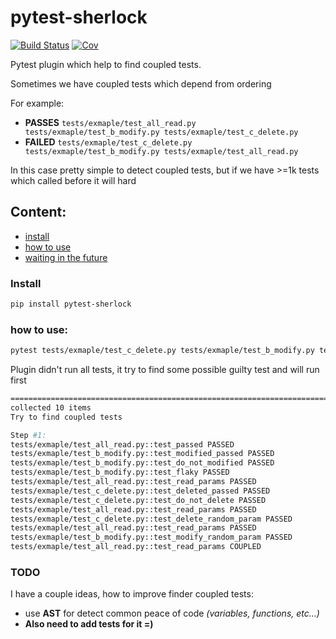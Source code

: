 # pytest-sherlock

[![Build Status](https://travis-ci.com/DKorytkin/pytest-sherlock.svg?branch=master)](https://travis-ci.com/DKorytkin/pytest-sherlock)
[![Cov](https://codecov.io/gh/DKorytkin/pytest-sherlock/branch/master/graph/badge.svg)](https://codecov.io/gh/DKorytkin/pytest-sherlock/branch/master)

Pytest plugin which help to find coupled tests.

Sometimes we have coupled tests which depend from ordering

For example:
- **PASSES** `tests/exmaple/test_all_read.py tests/exmaple/test_b_modify.py tests/exmaple/test_c_delete.py`
- **FAILED** `tests/exmaple/test_c_delete.py tests/exmaple/test_b_modify.py tests/exmaple/test_all_read.py`

In this case pretty simple to detect coupled tests, but if we have >=1k tests which called before it will hard


## Content:
- [install](#install)
- [how to use](#how-to-use)
- [waiting in the future](#todo)

### Install
```bash
pip install pytest-sherlock
```

### how to use:
```bash
pytest tests/exmaple/test_c_delete.py tests/exmaple/test_b_modify.py tests/exmaple/test_all_read.py --flaky-test="test_read_params" -vv
```
Plugin didn't run all tests, it try to find some possible guilty test and will run first
```bash
======================================================================================== test session starts ========================================================================================
collected 10 items                                                                                                                                                                                  
Try to find coupled tests

Step #1:
tests/exmaple/test_all_read.py::test_passed PASSED                                                                                                                                            [100%]
tests/exmaple/test_b_modify.py::test_modified_passed PASSED                                                                                                                                   [200%]
tests/exmaple/test_b_modify.py::test_do_not_modified PASSED                                                                                                                                   [300%]
tests/exmaple/test_b_modify.py::test_flaky PASSED                                                                                                                                             [400%]
tests/exmaple/test_all_read.py::test_read_params PASSED                                                                                                                                       [500%]Step #2:
tests/exmaple/test_c_delete.py::test_deleted_passed PASSED                                                                                                                                    [600%]
tests/exmaple/test_c_delete.py::test_do_not_delete PASSED                                                                                                                                     [700%]
tests/exmaple/test_all_read.py::test_read_params PASSED                                                                                                                                       [700%]Step #3:
tests/exmaple/test_c_delete.py::test_delete_random_param PASSED                                                                                                                               [800%]
tests/exmaple/test_all_read.py::test_read_params PASSED                                                                                                                                       [800%]Step #4:
tests/exmaple/test_b_modify.py::test_modify_random_param PASSED                                                                                                                               [900%]
tests/exmaple/test_all_read.py::test_read_params COUPLED 
```

### TODO
I have a couple ideas, how to improve finder coupled tests:
- use **AST** for detect common peace of code *(variables, functions, etc...)*
- **Also need to add tests for it =)**
